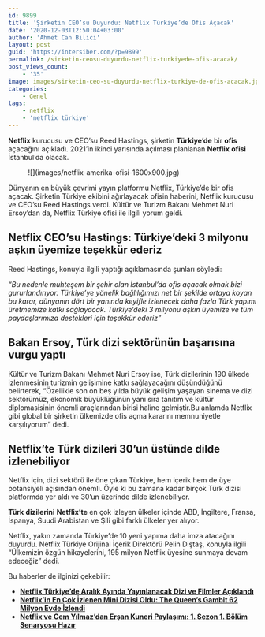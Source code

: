 ```yaml
---
id: 9899
title: 'Şirketin CEO’su Duyurdu: Netflix Türkiye’de Ofis Açacak'
date: '2020-12-03T12:50:04+03:00'
author: 'Ahmet Can Bilici'
layout: post
guid: 'https://intersiber.com/?p=9899'
permalink: /sirketin-ceosu-duyurdu-netflix-turkiyede-ofis-acacak/
post_views_count:
    - '35'
image: images/sirketin-ceo-su-duyurdu-netflix-turkiye-de-ofis-acacak.jpeg
categories:
    - Genel
tags:
    - netflix
    - 'netflix türkiye'
---
```


**Netflix** kurucusu ve CEO’su Reed Hastings, şirketin **Türkiye’de** bir **ofis** açacağını açıkladı. 2021’in ikinci yarısında açılması planlanan **Netflix** **ofisi** İstanbul’da olacak.

<figure class="wp-block-image size-large">![](images/netflix-amerika-ofisi-1600x900.jpg)</figure>Dünyanın en büyük çevrimi yayın platformu Netflix, Türkiye’de bir ofis açacak. Şirketin Türkiye ekibini ağırlayacak ofisin haberini, Netflix kurucusu ve CEO’su Reed Hastings verdi. Kültür ve Turizm Bakanı Mehmet Nuri Ersoy’dan da, Netflix Türkiye ofisi ile ilgili yorum geldi.

## Netflix CEO’su Hastings: Türkiye’deki 3 milyonu aşkın üyemize teşekkür ederiz

Reed Hastings, konuyla ilgili yaptığı açıklamasında şunları söyledi:

*“Bu nedenle muhteşem bir şehir olan İstanbul’da ofis açacak olmak bizi gururlandırıyor. Türkiye’ye yönelik bağlılığımızı net bir şekilde ortaya koyan bu karar, dünyanın dört bir yanında keyifle izlenecek daha fazla Türk yapımı üretmemize katkı sağlayacak. Türkiye’deki 3 milyonu aşkın üyemize ve tüm paydaşlarımıza destekleri için teşekkür ederiz”*

## Bakan Ersoy, Türk dizi sektörünün başarısına vurgu yaptı

Kültür ve Turizm Bakanı Mehmet Nuri Ersoy ise, Türk dizilerinin 190 ülkede izlenmesinin turizmin gelişimine katkı sağlayacağını düşündüğünü belirterek, “Özellikle son on beş yılda büyük gelişim yaşayan sinema ve dizi sektörümüz, ekonomik büyüklüğünün yanı sıra tanıtım ve kültür diplomasisinin önemli araçlarından birisi haline gelmiştir.Bu anlamda Netflix gibi global bir şirketin ülkemizde ofis açma kararını memnuniyetle karşılıyorum” dedi.

## Netflix’te Türk dizileri 30’un üstünde dilde izlenebiliyor

Netflix için, dizi sektörü ile öne çıkan Türkiye, hem içerik hem de üye potansiyeli açısından önemli. Öyle ki bu zamana kadar birçok Türk dizisi platformda yer aldı ve 30’un üzerinde dilde izlenebiliyor.

**Türk** **dizilerini** **Netflix’te** en çok izleyen ülkeler içinde ABD, İngiltere, Fransa, İspanya, Suudi Arabistan ve Şili gibi farklı ülkeler yer alıyor.

Netflix, yakın zamanda Türkiye’de 10 yeni yapıma daha imza atacağını duyurdu. Netflix Türkiye Orijinal İçerik Direktörü Pelin Diştaş, konuyla ilgili “Ülkemizin özgün hikayelerini, 195 milyon Netflix üyesine sunmaya devam edeceğiz” dedi.

Bu haberler de ilginizi çekebilir:

- **[Netflix Türkiye’de Aralık Ayında Yayınlanacak Dizi ve Filmler Açıklandı](https://intersiber.com/netflix-turkiyede-aralik-ayinda-yayinlanacak-dizi-ve-filmler-aciklandi/)**
- **[Netflix’in En Çok İzlenen Mini Dizisi Oldu: The Queen’s Gambit 62 Milyon Evde İzlendi](https://intersiber.com/netflixin-en-cok-izlenen-mini-dizisi-oldu-the-queens-gambit-62-milyon-evde-izlendi/)**
- **[Netflix ve Cem Yılmaz’dan Erşan Kuneri Paylaşımı: 1. Sezon 1. Bölüm Senaryosu Hazır](https://intersiber.com/netflix-ve-cem-yilmazdan-ersan-kuneri-paylasimi-1-sezon-1-bolum-senaryosu-hazir/)**
